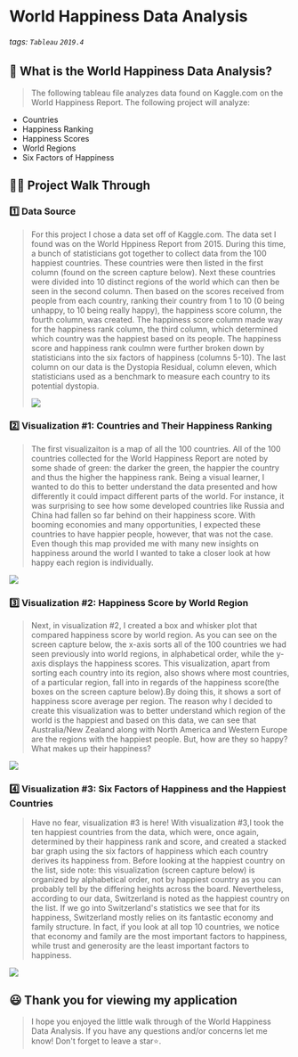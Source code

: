 # World Happiness Data Analysis

###### tags: `Tableau` `2019.4` 


## 📝 What is the World Happiness Data Analysis?
> The following tableau file analyzes data found on Kaggle.com on the World Happiness Report. The following project will analyze:
-  Countries
-  Happiness Ranking
-  Happiness Scores
-  World Regions
-  Six Factors of Happiness

## 👩‍🏫 Project Walk Through

### 1️⃣ Data Source ###
> For this project I chose a data set off of Kaggle.com. The data set I found was on the World Hppiness Report from 2015. During this time, a bunch of statisticians got together to collect data from the 100 happiest countries. These countries were then listed in the first column (found on the screen capture below). Next these countries were divided into 10 distinct regions of the world which can then be seen in the second column. Then based on the scores received from people from each country, ranking their country from 1 to 10 (0 being unhappy, to 10 being really happy), the happiness score column, the fourth column, was created. The happiness score column made way for the happiness rank column, the third column, which  determined which country was the happiest based on its people. The happiness score and happiness rank coulmn were further broken down by statisticians into the six factors of happiness (columns 5-10). The last column on our data is the Dystopia Residual, column eleven, which statisticians used as a benchmark to measure each country to its potential dystopia.
> 
> ![](https://i.imgur.com/QoEs6P5.png)


### 2️⃣ Visualization #1: Countries and Their Happiness Ranking ###

>The first visualizaiton is a map of all the 100 countries. All of the 100 countries collected for the World Happiness Report are noted by some shade of green: the darker the green, the happier the country and thus the higher the happiness rank. Being a visual learner, I wanted to do this to better understand the data presented and how differently it could impact different parts of the world. For instance, it was surprising to see how some developed countries like Russia and China had fallen so far behind on their happiness score. With booming economies and many opportunities, I expected these countries to have happier people, however, that was not the case. Even though this map provided me with many new insights on happiness around the world I wanted to take a closer look at how happy each region is individually. 
>
![](https://i.imgur.com/VEeM6xi.png)


### 3️⃣ Visualization #2: Happiness Score by World Region ###
>Next, in visualization #2, I created a box and whisker plot that compared happiness score by world region. As you can see on the screen capture below, the x-axis sorts all of the 100 countries we had seen previously into world regions, in alphabetical order, while the y-axis displays the happiness scores. This visualization, apart from sorting each country into its region, also shows where most countries, of a particular region, fall into in regards of the happiness score(the boxes on the screen capture below).By doing this, it shows a sort of happiness score average per region. The reason why I decided to create this visualization was to better understand which region of the world is the happiest and based on this data, we can see that Australia/New Zealand along with North America and Western Europe are the regions with the happiest people. But, how are they so happy? What makes up their happiness?
>
![](https://i.imgur.com/fOB79h9.png)


### 4️⃣ Visualization #3: Six Factors of Happiness and the Happiest Countries ###
> Have no fear, visualization #3 is here! With visualization #3,I took the ten happiest countries from the data, which were, once again,
determined by their happiness rank and score, and created a stacked bar graph using the six factors of happiness which each country derives its happiness from. Before looking at the happiest country on the list, side note: this visualization (screen capture below) is organized by alphabetical order, not by happiest country as you can probably tell by the differing heights across the board. Nevertheless, according to our data, Switzerland is noted as the happiest country on the list. If we go into Switzerland's statistics we see that for its happiness, Switzerland mostly relies on its fantastic economy and family structure. In fact, if you look at all top 10 countries, we notice that economy and family are the most important factors to happiness, while trust and generosity are the least important factors to happiness. 
>
![](https://i.imgur.com/FofxAzf.png)


## 😃 Thank you for viewing my application ##
> I hope you enjoyed the little walk through of the World Happiness Data Analysis. If you have any questions and/or concerns let me know! Don't forget to leave a star⭐️.

